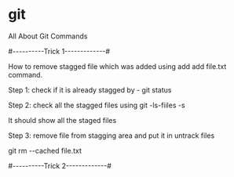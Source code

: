 # git
All About Git Commands


#----------Trick 1-------------#

How to remove stagged file which was added using add add file.txt command.

Step 1: check if it is already stagged by - 
git status

Step 2: check all the stagged files using
git -ls-fiiles -s

It should show all the staged files

Step 3: remove file from stagging area and put it in untrack files 

git rm --cached file.txt

#----------Trick 2-------------#



